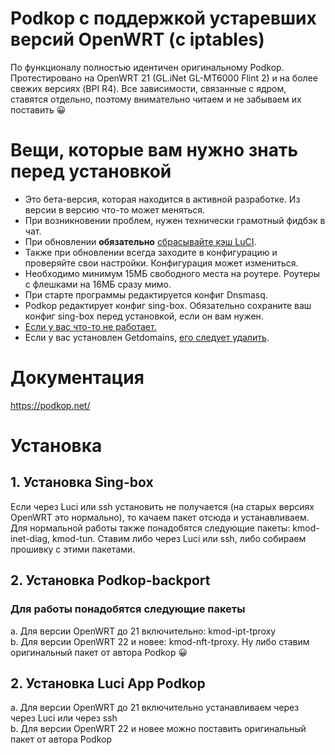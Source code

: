 # Podkop с поддержкой устаревших версий OpenWRT (с iptables)

По функционалу полностью идентичен оригинальному Podkop. Протестировано на OpenWRT 21 (GL.iNet GL-MT6000 Flint 2) и на более свежих версиях (BPI R4). Все зависимости, связанные с ядром, ставятся отдельно, поэтому внимательно читаем и не забываем их поставить :grinning:

# Вещи, которые вам нужно знать перед установкой

- Это бета-версия, которая находится в активной разработке. Из версии в версию что-то может меняться.
- При возникновении проблем, нужен технически грамотный фидбэк в чат.
- При обновлении **обязательно** [сбрасывайте кэш LuCI](https://podkop.net/docs/clear-browser-cache/).
- Также при обновлении всегда заходите в конфигурацию и проверяйте свои настройки. Конфигурация может измениться.
- Необходимо минимум 15МБ свободного места на роутере. Роутеры с флешками на 16МБ сразу мимо.
- При старте программы редактируется конфиг Dnsmasq.
- Podkop редактирует конфиг sing-box. Обязательно сохраните ваш конфиг sing-box перед установкой, если он вам нужен.
- [Если у вас что-то не работает.](https://podkop.net/docs/diagnostics/)
- Если у вас установлен Getdomains, [его следует удалить](https://github.com/itdoginfo/domain-routing-openwrt?tab=readme-ov-file#%D1%81%D0%BA%D1%80%D0%B8%D0%BF%D1%82-%D0%B4%D0%BB%D1%8F-%D1%83%D0%B4%D0%B0%D0%BB%D0%B5%D0%BD%D0%B8%D1%8F).

# Документация
https://podkop.net/

# Установка

## 1. Установка Sing-box
Если через Luci или ssh установить не получается (на старых версиях OpenWRT это нормально), то качаем пакет отсюда и устанавливаем.\
Для нормальной работы также понадобятся следующие пакеты: kmod-inet-diag, kmod-tun. Ставим либо через Luci или ssh, либо собираем прошивку с этими пакетами.

## 2. Установка Podkop-backport
### Для работы понадобятся следующие пакеты
a. Для версии OpenWRT до 21 включительно: kmod-ipt-tproxy\
b. Для версии OpenWRT 22 и новее: kmod-nft-tproxy. Ну либо ставим оригинальный пакет от автора Podkop :grinning:

## 2. Установка Luci App Podkop
a. Для версии OpenWRT до 21 включительно устанавливаем через через Luci или через ssh\
b. Для версии OpenWRT 22 и новее можно поставить оригинальный пакет от автора Podkop